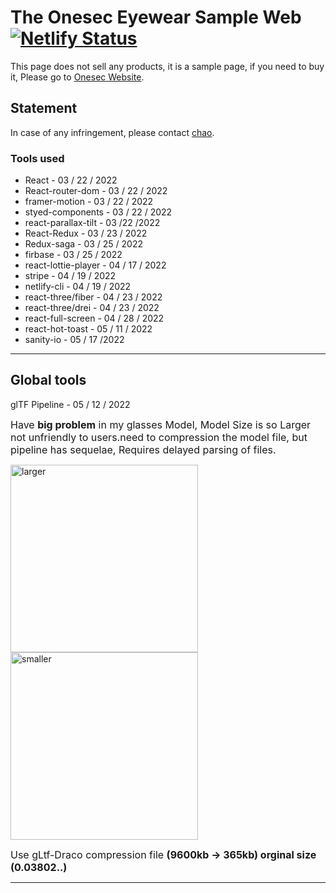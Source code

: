 # The Onesec Eyewear Sample Web [![Netlify Status](https://api.netlify.com/api/v1/badges/6546cff2-8f39-40d6-a0ad-28e91890da82/deploy-status)](https://app.netlify.com/sites/glittery-nasturtium-4d4eb2/deploys)

This page does not sell any products, it is a sample page, if you need to buy it, Please go to  [Onesec Website](https://www.oneseceyewear.com.tw).



## Statement

In case of any infringement, please contact [chao](yuho0298@gmail.com).

### Tools used

* React - 03 / 22 / 2022
* React-router-dom - 03 / 22 / 2022
* framer-motion - 03 / 22 / 2022
* styed-components - 03 / 22 / 2022
* react-parallax-tilt - 03 /22 /2022
* React-Redux - 03 / 23 / 2022
* Redux-saga -  03 / 25 / 2022
* firbase -  03 / 25 / 2022
* react-lottie-player - 04 / 17 / 2022
* stripe - 04 / 19 / 2022 
* netlify-cli - 04 / 19 / 2022
* react-three/fiber - 04 / 23 / 2022 
* react-three/drei - 04 / 23 / 2022
* react-full-screen - 04 / 28 / 2022
* react-hot-toast - 05 / 11 / 2022
* sanity-io - 05 / 17 /2022

----------------------
## Global tools
glTF Pipeline - 05 / 12 / 2022


<font size=3 > Have **big problem** in my glasses Model, Model Size is so Larger not unfriendly to users.need to compression the model file, but pipeline has    sequelae, Requires delayed parsing of files. </font>

<img alt="larger" src="https://i.ibb.co/1TsyWPC/1652336177543.jpg" width="300px">
<img alt="smaller" src="https://i.ibb.co/pZNwBfj/1652336711185.jpg" width="300px"> 

<font size=3 >Use gLtf-Draco compression file  **(9600kb &#8594; 365kb) orginal size (0.03802..)** </font>
   
-----------------------

